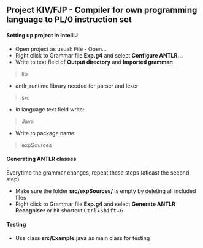 ## Project KIV/FJP - Compiler for own programming language to PL/0 instruction set

#### Setting up project in IntelliJ
- Open project as usual: File - Open...
- Right click to Grammar file **Exp.g4** and select **Configure ANTLR...**
- Write to text field of **Output directory** and **Imported grammar**: 
>lib
- antlr_runtime library needed for parser and lexer
>src
- In language text field write: 
>Java
- Write to package name: 
>expSources

#### Generating ANTLR classes
Everytime the grammar changes, repeat these steps (atleast the second step)
- Make sure the folder **src/expSources/** is empty by deleting all included files
- Right click to Grammar file **Exp.g4** and select **Generate ANTLR Recogniser** or hit shortcut <kbd>Ctrl</kbd>+<kbd>Shift</kbd>+<kbd>G</kbd>

#### Testing 
- Use class **src/Example.java** as main class for testing
